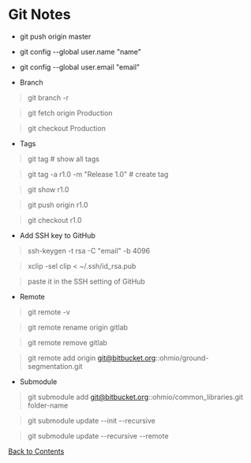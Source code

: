 # Git Notes

* git push origin master
* git config --global user.name "name"
* git config --global user.email "email"

* Branch
> git branch -r

> git fetch origin Production

> git checkout Production

* Tags
> git tag # show all tags

> git tag -a r1.0 -m "Release 1.0" # create tag

> git show r1.0

> git push origin r1.0

> git checkout r1.0

* Add SSH key to GitHub
> ssh-keygen -t rsa -C "email" -b 4096

> xclip -sel clip < ~/.ssh/id_rsa.pub

> paste it in the SSH setting of GitHub

* Remote
> git remote -v

> git remote rename origin gitlab

> git remote remove gitlab

> git remote add origin git@bitbucket.org::ohmio/ground-segmentation.git

* Submodule
 > git submodule add git@bitbucket.org::ohmio/common_libraries.git folder-name
 
 > git submodule update --init --recursive
 
 > git submodule update --recursive --remote

[Back to Contents](../README.md)
